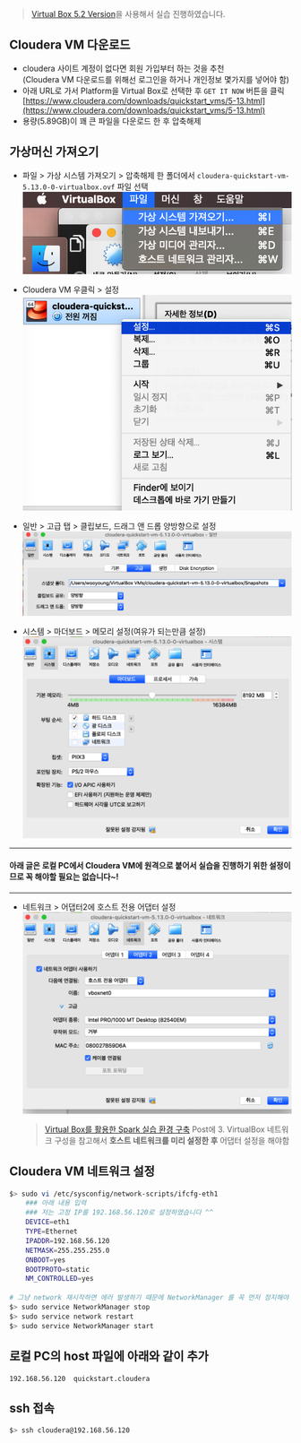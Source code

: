 > [Virtual Box 5.2 Version](https://www.virtualbox.org/wiki/Download_Old_Builds_5_2)을 사용해서 실습 진행하였습니다.

## Cloudera VM 다운로드
- cloudera 사이트 계정이 없다면 회원 가입부터 하는 것을 추천  
(Cloudera VM 다운로드를 위해선 로그인을 하거나 개인정보 몇가지를 넣어야 함)
- 아래 URL로 가서 Platform을 Virtual Box로 선택한 후 `GET IT NOW` 버튼을 클릭  
[https://www.cloudera.com/downloads/quickstart_vms/5-13.html](https://www.cloudera.com/downloads/quickstart_vms/5-13.html)
- 용량(5.89GB)이 꽤 큰 파일을 다운로드 한 후 압축해제

## 가상머신 가져오기
- 파일 > 가상 시스템 가져오기 > 압축해제 한 폴더에서 `cloudera-quickstart-vm-5.13.0-0-virtualbox.ovf` 파일 선택  
![](./images/BigData/clouderavm1.PNG)

- Cloudera VM 우클릭 > 설정  
![](./images/BigData/clouderavm2.PNG)

- 일반 > 고급 탭 > 클립보드, 드래그 앤 드롭 양방향으로 설정  
![](./images/BigData/clouderavm3.PNG)

- 시스템 > 마더보드 > 메모리 설정(여유가 되는만큼 설정)  
![](./images/BigData/clouderavm4.PNG)

<hr/>

#### 아래 글은 로컬 PC에서 Cloudera VM에 원격으로 붙어서 실습을 진행하기 위한 설정이므로 꼭 해야할 필요는 없습니다~!
<hr/>

- 네트워크 > 어댑터2에 호스트 전용 어댑터 설정
![](./images/BigData/clouderavm5.PNG)
    > [Virtual Box를 활용한 Spark 실습 환경 구축](https://wooyoung85.tistory.com/35) Post에 3. VirtualBox 네트워크 구성을 참고해서 **호스트 네트워크를 미리 설정한 후** 어댑터 설정을 해야함

## Cloudera VM 네트워크 설정
```bash
$> sudo vi /etc/sysconfig/network-scripts/ifcfg-eth1
    ### 아래 내용 입력
    ### 저는 고정 IP를 192.168.56.120로 설정하였습니다 ^^
    DEVICE=eth1
    TYPE=Ethernet
    IPADDR=192.168.56.120
    NETMASK=255.255.255.0
    ONBOOT=yes
    BOOTPROTO=static
    NM_CONTROLLED=yes

# 그냥 network 재시작하면 에러 발생하기 때문에 NetworkManager 를 꼭 먼저 정지해야 함
$> sudo service NetworkManager stop
$> sudo service network restart
$> sudo service NetworkManager start
```
## 로컬 PC의 host 파일에 아래와 같이 추가
```
192.168.56.120	quickstart.cloudera
```

## ssh 접속
```bash
$> ssh cloudera@192.168.56.120
```